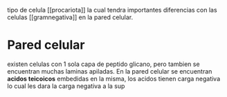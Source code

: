 tipo de celula [[procariota]] la cual tendra importantes diferencias con las celulas [[gramnegativa]] en la pared celular.

# Pared celular
existen celulas con 1 sola capa de peptido glicano, pero tambien se encuentran muchas laminas apiladas. En la pared celular se encuentran **acidos teicoicos** embedidas en la misma, los acidos tienen carga negativa lo cual les dara la carga negativa a la sup